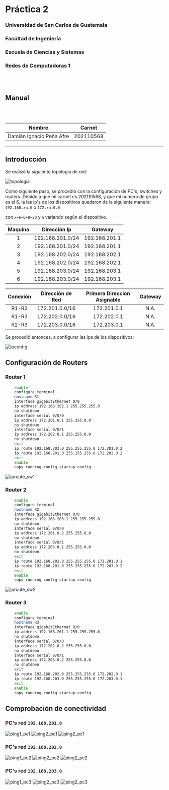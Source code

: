 # **Práctica 2**
### Universidad de San Carlos de Guatemala
### Facultad de Ingeniería
### Escuela de Ciencias y Sistemas
### Redes de Computadoras 1
<br></br>

## **Manual**
<br></br>

| Nombre | Carnet | 
| --- | --- |
| Damián Ignacio Peña Afre | 202110568 |
----

## **Introducción**

Se realizó la siguiente topología de red:

![topologia](./img/topologia.PNG)

Como siguiente pasó, se procedió con la configuración de PC's, switches y routers. Debido a que mi carnet es 202110568, y que mi numero de grupo es el 6, la las ip's de los dispositivos quedaron de la siguiente manera: `192.168.xn.0` o `172.xn.0.0`

con `x=6+6+8=20` y `n` variando según el dispositivo.

| Maquina | Dirección Ip | Gateway |
|:--------------:|:-------------:|:-------------:|
|1|    192.168.201.0/24   | 192.168.201.1|
|2|    192.168.201.0/24   | 192.168.201.1| 
|3|    192.168.202.0/24   | 192.168.202.1|
|4|    192.168.202.0/24   | 192.168.202.1| 
|5|    192.168.203.0/24   | 192.168.203.1| 
|6|    192.168.203.0/24   | 192.168.203.1|

|Conexión| Dirección de Red  |  Primera Direccion Asignable |   Gateway |
|:--------------:|:-------------:|:-------------:|:-------------:|
|R1-R2|172.201.0.0/16|172.201.0.1|N.A.|
|R1-R3|172.202.0.0/16|172.202.0.1|N.A.|
|R2-R3|172.203.0.0/16|172.203.0.1|N.A.|

Se procedió entonces, a configurar las ips de los dispositivos:

![ipconfig](./img/ipconfig.PNG)

## **Configuración de Routers**

### Router 1
```bash
    enable
    configure terminal
    hostname R1
    interface gigabitEthernet 0/0
    ip address 192.168.202.1 255.255.255.0
    no shutdown
    interface serial 0/0/0
    ip address 172.201.0.1 255.255.0.0
    no shutdown
    interface serial 0/0/1
    ip address 172.202.0.1 255.255.0.0
    no shutdown
    exit
    ip route 192.168.203.0 255.255.255.0 172.201.0.2
    ip route 192.168.201.0 255.255.255.0 172.202.0.2
    exit
    enable
    copy running-config startup-config
```

![iproute_sw1](./img/iproute_sw1.PNG)

### Router 2
```bash
    enable
    configure terminal
    hostname R2
    interface gigabitEthernet 0/0
    ip address 192.168.203.1 255.255.255.0
    no shutdown
    interface serial 0/0/0
    ip address 172.201.0.2 255.255.0.0
    no shutdown
    interface serial 0/0/1
    ip address 172.203.0.1 255.255.0.0
    no shutdown
    exit
    ip route 192.168.202.0 255.255.255.0 172.201.0.1
    ip route 192.168.201.0 255.255.255.0 172.203.0.2
    exit
    enable
    copy running-config startup-config
```

![iproute_sw2](./img/iproute_sw2.PNG)

### Router 3
```bash
    enable
    configure terminal
    hostname R3
    interface gigabitEthernet 0/0
    ip address 192.168.201.1 255.255.255.0
    no shutdown
    interface serial 0/0/0
    ip address 172.202.0.2 255.255.0.0
    no shutdown
    interface serial 0/0/1
    ip address 172.203.0.2 255.255.0.0
    no shutdown
    exit
    ip route 192.168.202.0 255.255.255.0 172.202.0.1
    ip route 192.168.203.0 255.255.255.0 172.203.0.1
    exit
    enable
    copy running-config startup-config
```

## **Comprobación de conectividad**

### PC's red `192.168.201.0`

![ping1_pc1](./img/ping1_pc1.PNG)
![ping2_pc1](./img/ping2_pc1.PNG)
![ping2_pc1](./img/ping3_pc1.PNG)

### PC's red `192.168.202.0`

![ping1_pc2](./img/ping1_pc2.PNG)
![ping2_pc2](./img/ping2_pc2.PNG)
![ping2_pc2](./img/ping3_pc2.PNG)

### PC's red `192.168.203.0`

![ping1_pc3](./img/ping1_pc3.PNG)
![ping2_pc3](./img/ping2_pc3.PNG)
![ping2_pc3](./img/ping3_pc3.PNG)
